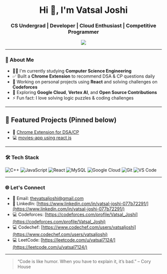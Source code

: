 <h1 align="center">Hi 👋, I'm Vatsal Joshi</h1>
<h3 align="center">CS Undergrad | Developer | Cloud Enthusiast | Competitive Programmer</h3>

<p align="center">
  <img src="https://readme-typing-svg.herokuapp.com/?lines=3rd+Year+CS+Student;Passionate+Web+Dev;Leetcode+and+CP+Lover;Google+Cloud+Learner&center=true&width=500&height=45">
</p>

---

### 🚀 About Me

- 🧑‍🎓 I'm currently studying **Computer Science Engineering**
- ✅ Built a **Chrome Extension** to recommend DSA & CP questions daily
- 🔭 Working on personal projects using **React** and solving challenges on **Codeforces**
- 🧠 Exploring **Google Cloud**, **Vertex AI**, and **Open Source Contributions**
- ⚡ Fun fact: I love solving logic puzzles & coding challenges

---
## 📌 Featured Projects (Pinned below)

- 🔧 [Chrome Extension for DSA/CP](https://github.com/vatsaljoshi1005/dsa-cp-extension)
- 💻 [movies-app using react js](https://github.com/vatsaljoshi1005/movies-app.git)
---

### 🛠️ Tech Stack
![C++](https://img.shields.io/badge/C++-00599C?style=flat&logo=cplusplus&logoColor=white)
![JavaScript](https://img.shields.io/badge/JavaScript-F7DF1E?style=flat&logo=javascript&logoColor=black)
![React](https://img.shields.io/badge/React-20232A?style=flat&logo=react&logoColor=61DAFB)
![MySQL](https://img.shields.io/badge/MySQL-00000F?style=flat&logo=mysql&logoColor=white)
![Google Cloud](https://img.shields.io/badge/Google%20Cloud-4285F4?style=flat&logo=googlecloud&logoColor=white)
![Git](https://img.shields.io/badge/Git-F05032?style=flat&logo=git&logoColor=white)
![VS Code](https://img.shields.io/badge/VS%20Code-007ACC?style=flat&logo=visualstudiocode&logoColor=white)

---

### 🌐 Let's Connect

- 📧 Email: thevatsaljoshi@gmail.com  
- 💼 LinkedIn: [https://www.linkedin.com/in/vatsal-joshi-077b72291/](https://www.linkedin.com/in/vatsal-joshi-077b72291/)  
- 💻 Codeforces: [https://codeforces.com/profile/Vatsal_Joshi](https://codeforces.com/profile/Vatsal_Joshi)
- 💻 Codechef: [https://www.codechef.com/users/vatsaljoshi](https://www.codechef.com/users/vatsaljoshi)
- 💻 LeetCode: [https://leetcode.com/u/vatsal7124/](https://leetcode.com/u/vatsal7124/)


---

> “Code is like humor. When you have to explain it, it’s bad.” – Cory House

